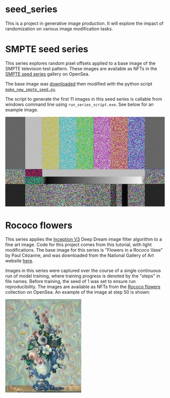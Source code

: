# seed_series
This is a project in generative image production. It will explore the impact of randomization on various image modification tasks.

# SMPTE seed series

This series explores random pixel offsets applied to a base image of the SMPTE television test pattern. These images are available as NFTs in the [SMPTE seed series](https://opensea.io/collection/smpte-seed) gallery on OpenSea.

The base image was [downloaded](https://upload.wikimedia.org/wikipedia/commons/thumb/6/60/SMPTE_Color_Bars_16x9.svg/1024px-SMPTE_Color_Bars_16x9.svg.png) then modified with the python script [`make_new_smpte_seed.py`](https://github.com/metamaden/seed_series/blob/main/series/generative/smpte/src/make_new_smpte_seed.py).

The script to generate the first 11 images in this seed series is callable from windows command line using `run_series_script.exe`. See below for an example image.

![SMPTE seed 7 image](https://github.com/metamaden/seed_series/blob/main/series/generative/smpte/img/smpte_seed_7.jpg?raw=true)

# Rococo flowers

This series applies the [Inception V3](https://ai.googleblog.com/2015/06/inceptionism-going-deeper-into-neural.html) Deep Dream image filter algorithm to a fine art image. Code for this project comes from this tutorial, with light modifications. The base image for this series is "Flowers in a Rococo Vase" by Paul Cézanne, and was downloaded from the National Gallery of Art website [here](https://www.nga.gov/collection/art-object-page.46580.html).

Images in this series were captured over the course of a single continuous run of model training, where training progress is denoted by the "steps" in file names. Before training, the seed of 1 was set to ensure run reproducibility. The images are available as NFTs from the [Rococo flowers](https://opensea.io/collection/rococo-flowers) collection on OpenSea. An example of the image at step 50 is shown:

![Rococo flowers, step 50, seed 1](https://github.com/metamaden/seed_series/blob/main/series/generative/rococo_flowers/img/rococo-flowers_step50_seed1.jpg?raw=true)
